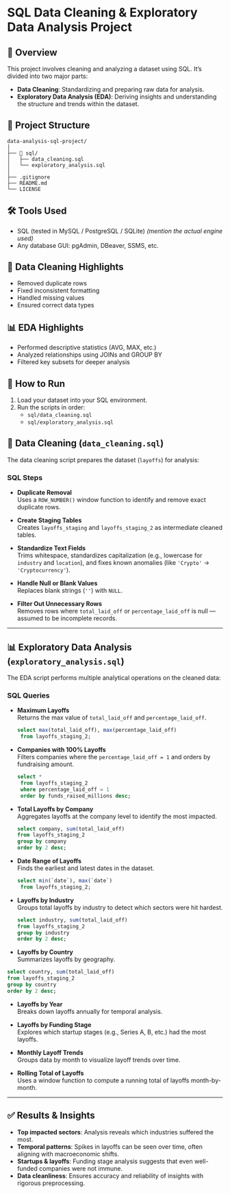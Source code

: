 # SQL Data Cleaning & Exploratory Data Analysis Project

## 📌 Overview
This project involves cleaning and analyzing a dataset using SQL. It’s divided into two major parts:
- **Data Cleaning**: Standardizing and preparing raw data for analysis.
- **Exploratory Data Analysis (EDA)**: Deriving insights and understanding the structure and trends within the dataset.

## 📂 Project Structure
```
data-analysis-sql-project/
│
├── 📁 sql/
│   ├── data_cleaning.sql
│   └── exploratory_analysis.sql
│
├── .gitignore
├── README.md
└── LICENSE              
```

## 🛠️ Tools Used
- SQL (tested in MySQL / PostgreSQL / SQLite) *(mention the actual engine used)*
- Any database GUI: pgAdmin, DBeaver, SSMS, etc.

## 🧹 Data Cleaning Highlights
- Removed duplicate rows
- Fixed inconsistent formatting
- Handled missing values
- Ensured correct data types

## 📊 EDA Highlights
- Performed descriptive statistics (AVG, MAX, etc.)
- Analyzed relationships using JOINs and GROUP BY
- Filtered key subsets for deeper analysis

## 🧾 How to Run
1. Load your dataset into your SQL environment.
2. Run the scripts in order:
   - `sql/data_cleaning.sql`
   - `sql/exploratory_analysis.sql`

## 🧹 Data Cleaning (`data_cleaning.sql`)

The data cleaning script prepares the dataset (`layoffs`) for analysis:

### SQL Steps

- **Duplicate Removal**  
  Uses a `ROW_NUMBER()` window function to identify and remove exact duplicate rows.

- **Create Staging Tables**  
  Creates `layoffs_staging` and `layoffs_staging_2` as intermediate cleaned tables.

- **Standardize Text Fields**  
  Trims whitespace, standardizes capitalization (e.g., lowercase for `industry` and `location`), and fixes known anomalies (like `'Crypto'` → `'Cryptocurrency'`).

- **Handle Null or Blank Values**  
  Replaces blank strings (`''`) with `NULL`.

- **Filter Out Unnecessary Rows**  
  Removes rows where `total_laid_off` or `percentage_laid_off` is null — assumed to be incomplete records.

---

## 📊 Exploratory Data Analysis (`exploratory_analysis.sql`)

The EDA script performs multiple analytical operations on the cleaned data:

### SQL Queries

- **Maximum Layoffs**  
  Returns the max value of `total_laid_off` and `percentage_laid_off`.
  ```sql
  select max(total_laid_off), max(percentage_laid_off)
   from layoffs_staging_2;
  ```

- **Companies with 100% Layoffs**  
  Filters companies where the `percentage_laid_off = 1` and orders by fundraising amount.
  ```sql
  select * 
   from layoffs_staging_2
   where percentage_laid_off = 1
   order by funds_raised_millions desc;
  ```
  

- **Total Layoffs by Company**  
  Aggregates layoffs at the company level to identify the most impacted.
   ```sql
   select company, sum(total_laid_off)
   from layoffs_staging_2
   group by company
   order by 2 desc;
   ```
  

- **Date Range of Layoffs**  
  Finds the earliest and latest dates in the dataset.

  ```sql
  select min(`date`), max(`date`)
   from layoffs_staging_2;
  ```

- **Layoffs by Industry**  
  Groups total layoffs by industry to detect which sectors were hit hardest.
  ```sql
  select industry, sum(total_laid_off)
  from layoffs_staging_2
  group by industry
  order by 2 desc;
  ```
  

- **Layoffs by Country**  
  Summarizes layoffs by geography.
 ```sql
select country, sum(total_laid_off)
from layoffs_staging_2
group by country
order by 2 desc;  
 ``` 
  

- **Layoffs by Year**  
  Breaks down layoffs annually for temporal analysis.

- **Layoffs by Funding Stage**  
  Explores which startup stages (e.g., Series A, B, etc.) had the most layoffs.

- **Monthly Layoff Trends**  
  Groups data by month to visualize layoff trends over time.

- **Rolling Total of Layoffs**  
  Uses a window function to compute a running total of layoffs month-by-month.

---

## ✅ Results & Insights

- **Top impacted sectors**: Analysis reveals which industries suffered the most.
- **Temporal patterns**: Spikes in layoffs can be seen over time, often aligning with macroeconomic shifts.
- **Startups & layoffs**: Funding stage analysis suggests that even well-funded companies were not immune.
- **Data cleanliness**: Ensures accuracy and reliability of insights with rigorous preprocessing.

